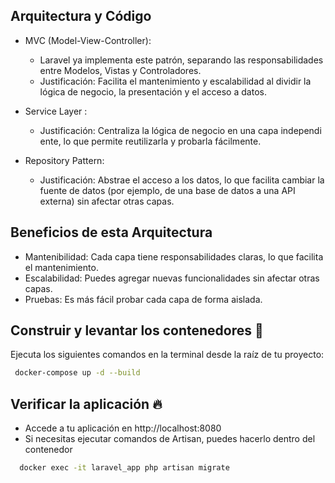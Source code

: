   ## Arquitectura y Código
  - MVC (Model-View-Controller):
    - Laravel ya implementa este patrón, separando las responsabilidades entre Modelos, Vistas y Controladores.
    - Justificación: Facilita el mantenimiento y escalabilidad al dividir la lógica de negocio, la presentación y el acceso a datos.

  - Service Layer :
    - Justificación: Centraliza la lógica de negocio en una capa independi
    ente, lo que permite reutilizarla y probarla fácilmente.

  - Repository Pattern: 
    - Justificación: Abstrae el acceso a los datos, lo que facilita cambiar la fuente de datos (por ejemplo, de una base de datos a una API externa) sin afectar otras capas.
  
  ## Beneficios de esta Arquitectura
  - Mantenibilidad: Cada capa tiene responsabilidades claras, lo que facilita el mantenimiento.
  - Escalabilidad: Puedes agregar nuevas funcionalidades sin afectar otras capas.
  - Pruebas: Es más fácil probar cada capa de forma aislada.

  ## Construir y levantar los contenedores 🚀  
  Ejecuta los siguientes comandos en la terminal desde la raíz de tu proyecto:
  ~~~bash  
   docker-compose up -d --build
  ~~~
 
  ## Verificar la aplicación 🔥  
  - Accede a tu aplicación en http://localhost:8080
  - Si necesitas ejecutar comandos de Artisan, puedes hacerlo dentro del contenedor
  ~~~bash  
    docker exec -it laravel_app php artisan migrate
  ~~~
